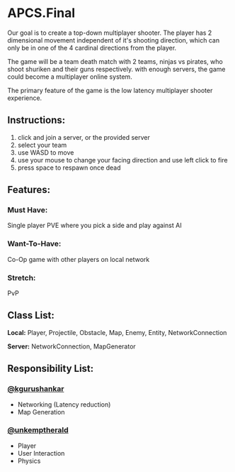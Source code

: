 # APCS.Final
Our goal is to create a top-down multiplayer shooter. The player has 2 dimensional movement independent of it's shooting direction, which can only be in one of the 4 cardinal directions from the player.

The game will be a team death match with 2 teams, ninjas vs pirates, who shoot shuriken and their guns respectively.
with enough servers, the game could become a multiplayer online system.

The primary feature of the game is the low latency multiplayer shooter experience. 

## Instructions:
1. click and join a server, or the provided server
2. select your team
3. use WASD to move
4. use your mouse to change your facing direction and use left click to fire
5. press space to respawn once dead
## Features:
### Must Have:
Single player PVE where you pick a side and play against AI
### Want-To-Have:
Co-Op game with other players on local network
### Stretch:
PvP

## Class List:
**Local:** Player, Projectile, Obstacle, Map, Enemy, Entity, NetworkConnection

**Server:** NetworkConnection, MapGenerator

## Responsibility List:
### [@kgurushankar](https://github.com/kgurushankar)
* Networking (Latency reduction)
* Map Generation
### [@unkemptherald](https://github.com/unkemptherald)
* Player
* User Interaction
* Physics
